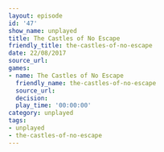 ```yaml
---
layout: episode
id: '47'
show_name: unplayed
title: The Castles of No Escape
friendly_title: the-castles-of-no-escape
date: 22/08/2017
source_url: 
games:
- name: The Castles of No Escape
  friendly_name: the-castles-of-no-escape
  source_url: 
  decision: 
  play_time: '00:00:00'
category: unplayed
tags:
- unplayed
- the-castles-of-no-escape
---
```

